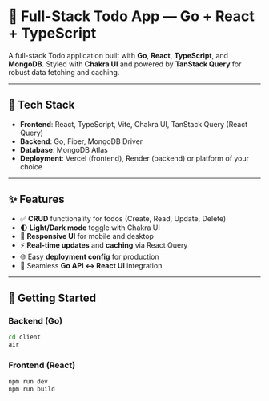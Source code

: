 # 📝 Full-Stack Todo App — Go + React + TypeScript

A full-stack Todo application built with **Go**, **React**, **TypeScript**, and **MongoDB**. Styled with **Chakra UI** and powered by **TanStack Query** for robust data fetching and caching.

---

## 🔧 Tech Stack

- **Frontend**: React, TypeScript, Vite, Chakra UI, TanStack Query (React Query)
- **Backend**: Go, Fiber, MongoDB Driver
- **Database**: MongoDB Atlas
- **Deployment**: Vercel (frontend), Render (backend) or platform of your choice

---

## ✨ Features

- ✅ **CRUD** functionality for todos (Create, Read, Update, Delete)
- 🌓 **Light/Dark mode** toggle with Chakra UI
- 📱 **Responsive UI** for mobile and desktop
- ⚡ **Real-time updates** and **caching** via React Query
- 🌐 Easy **deployment config** for production
- 🔁 Seamless **Go API ↔ React UI** integration

---

## 🚀 Getting Started

### Backend (Go)

```bash
cd client
air
```
### Frontend (React)

```bash
npm run dev
npm run build
```
